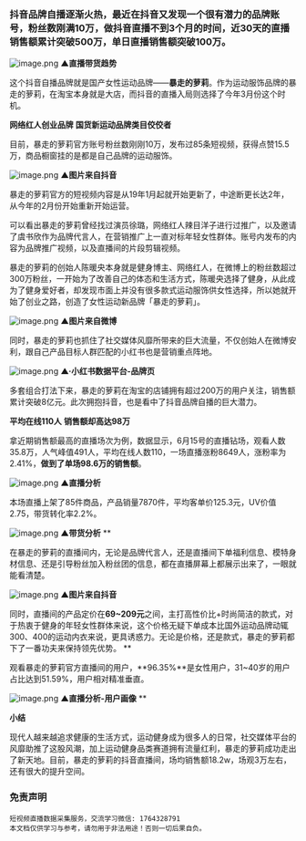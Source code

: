 
### 抖音品牌自播逐渐火热，最近在抖音又发现一个很有潜力的品牌账号，粉丝数刚满10万，做抖音直播不到3个月的时间，近30天的直播销售额累计突破500万，单日直播销售额突破100万。


![image.png](https://cdn.nlark.com/yuque/0/2021/png/97322/1624626802447-1b668705-a9d1-4763-b2d7-264e2cab863e.png#clientId=u714458d4-87b6-4&from=paste&height=196&id=ua0bfa57a&margin=%5Bobject%20Object%5D&name=image.png&originHeight=392&originWidth=666&originalType=binary&ratio=2&size=93620&status=done&style=none&taskId=u0493f291-451b-4da1-bcb8-9c8fa9d92b6&width=333)
**▲直播带货趋势**

这个抖音自播品牌就是国产女性运动品牌——**暴走的萝莉**。作为运动服饰品牌的暴走的萝莉，在淘宝本身就是大店，而抖音的直播入局则选择了今年3月份这个时机。

**网络红人创业品牌**
**国货新运动品牌类目佼佼者**

目前，暴走的萝莉官方账号粉丝数刚刚10万，发布过85条短视频，获得点赞15.5万，商品橱窗挂的是都是自己品牌的运动服饰。
​

![image.png](https://cdn.nlark.com/yuque/0/2021/png/97322/1624626809963-46ae94a6-d1ee-4890-98ba-62c838069756.png#clientId=u714458d4-87b6-4&from=paste&height=562&id=ue269a8ec&margin=%5Bobject%20Object%5D&name=image.png&originHeight=1123&originWidth=1080&originalType=binary&ratio=2&size=1910651&status=done&style=none&taskId=u69e283c7-17db-4f79-8e1f-eef12359fba&width=540)
**▲图片来自抖音**

暴走的萝莉官方的短视频内容是从19年1月起就开始更新了，中途断更长达2年，从今年的2月份开始重新开始运营。
​

可以看出暴走的萝莉曾经找过演员徐璐，网络红人辣目洋子进行过推广，以及邀请了虞书欣作为品牌代言人，在营销推广上一直对标年轻女性群体。账号内发布的内容为品牌推广视频，以及直播间的片段剪辑视频。
​

暴走的萝莉的创始人陈暖央本身就是健身博主、网络红人，在微博上的粉丝数超过300万粉丝，一开始为了改善自己的体态和生活方式，陈暖央选择了健身，从此成为了健身爱好者，却发现市面上并没有很多款式运动服饰供女性选择，所以她就开始了创业之路，创造了女性运动新品牌「暴走的萝莉」。
​

![image.png](https://cdn.nlark.com/yuque/0/2021/png/97322/1624626825385-4e5f0a15-e436-4870-97ec-3d4e3c4c816b.png#clientId=u714458d4-87b6-4&from=paste&height=430&id=u6185a24f&margin=%5Bobject%20Object%5D&name=image.png&originHeight=859&originWidth=1080&originalType=binary&ratio=2&size=1196373&status=done&style=none&taskId=ua11ade29-d45a-437e-b60d-b3e10555c1a&width=540)
**▲图片来自微博**

同时，暴走的萝莉也抓住了社交媒体风靡所带来的巨大流量，不仅创始人在微博安利，跟自己产品目标人群匹配的小红书也是营销重点阵地。
​

![image.png](https://cdn.nlark.com/yuque/0/2021/png/97322/1624626834860-5b38f1f3-7196-4b6e-96e4-f2cea1452c71.png#clientId=u714458d4-87b6-4&from=paste&height=337&id=ue6f37639&margin=%5Bobject%20Object%5D&name=image.png&originHeight=674&originWidth=1080&originalType=binary&ratio=2&size=151100&status=done&style=none&taskId=u8c7c6865-754b-4ea4-9443-d3d05f74a92&width=540)
**▲·小红书数据平台-品牌页**

多套组合打法下来，暴走的萝莉在淘宝的店铺拥有超过200万的用户关注，销售额累计突破8亿元。此次拥抱抖音，也是看中了抖音品牌自播的巨大潜力。
​

**平均在线110人**
**销售额却高达98万**

拿近期销售额最高的直播场次为例，数据显示，6月15号的直播钻场，观看人数35.8万，人气峰值491人，平均在线人数110，一场直播涨粉8649人，涨粉率为2.41%，**做到了单场98.6万的销售额**。

![image.png](https://cdn.nlark.com/yuque/0/2021/png/97322/1624626846483-bdcdd9e0-a453-4c83-a406-44a2a486343e.png#clientId=u714458d4-87b6-4&from=paste&height=477&id=ue8d2e95d&margin=%5Bobject%20Object%5D&name=image.png&originHeight=954&originWidth=690&originalType=binary&ratio=2&size=278826&status=done&style=none&taskId=ud2ac9504-0752-49e3-99a3-261a8bb4dd4&width=345)
**▲直播分析**

本场直播上架了85件商品，产品销量7870件，平均客单价125.3元，UV价值2.75，带货转化率2.2%。

![image.png](https://cdn.nlark.com/yuque/0/2021/png/97322/1624626855747-57aea980-a773-4464-9c0f-f5067ecb029d.png#clientId=u714458d4-87b6-4&from=paste&height=319&id=uba3ac1b9&margin=%5Bobject%20Object%5D&name=image.png&originHeight=638&originWidth=678&originalType=binary&ratio=2&size=141416&status=done&style=none&taskId=u58eb92fb-1c16-4c22-a9d5-b677b2df13f&width=339)
**▲带货分析**
**

在暴走的萝莉的直播间内，无论是品牌代言人，还是直播间下单福利信息、模特身材信息、还是引导粉丝加入粉丝团的信息，都在直播屏幕上都展示出来了，一眼就能看清楚。

![image.png](https://cdn.nlark.com/yuque/0/2021/png/97322/1624626865055-5c3be059-f79e-4aef-b4a6-6183f7be8951.png#clientId=u714458d4-87b6-4&from=paste&height=562&id=u54f33905&margin=%5Bobject%20Object%5D&name=image.png&originHeight=1123&originWidth=1080&originalType=binary&ratio=2&size=2117957&status=done&style=none&taskId=u71bafe29-1c51-460e-8e6b-9336938e4c0&width=540)
**▲图片来自抖音**

同时，直播间的产品定价在**69~209元**之间，主打高性价比+时尚简洁的款式，对于热衷于健身的年轻女性群体来说，这个价格无疑下单成本比国外运动品牌动辄300、400的运动内衣来说，更具诱惑力。无论是价格，还是款式，暴走的萝莉都下了一番功夫来保持领先优势。
**

观看暴走的萝莉官方直播间的用户，**96.35%**是女性用户，31~40岁的用户占比达到51.59%，用户相对精准垂直。
​

![image.png](https://cdn.nlark.com/yuque/0/2021/png/97322/1624626870654-479ee9fe-7a09-4518-b8c6-b6a3bb831e0f.png#clientId=u714458d4-87b6-4&from=paste&height=443&id=u898b1b65&margin=%5Bobject%20Object%5D&name=image.png&originHeight=886&originWidth=686&originalType=binary&ratio=2&size=214190&status=done&style=none&taskId=uf53a2867-2fd1-4a39-afa7-f30891df395&width=343)
**▲直播分析-用户画像**
**

**小结**

现代人越来越追求健康的生活方式，运动健身成为很多人的日常，社交媒体平台的风靡助推了这股风潮，加上运动健身品类赛道拥有流量红利，暴走的萝莉成功走出了新天地。目前，暴走的萝莉的抖音直播间，场均销售额18.2w，场观3万左右，还有很大的提升空间。


### 免责声明
```
短视频直播数据采集服务，交流学习微信: 1764328791
本文档仅供学习与参考，请勿用于非法用途！否则一切后果自负。
```
